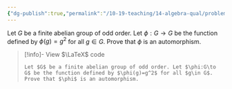 ```yaml
---
{"dg-publish":true,"permalink":"/10-19-teaching/14-algebra-qual/problem-bank/group-theory/an-automorphism-of-a-group-of-odd-order/","tags":["group_theory"],"updated":"2025-03-21T08:26:22-07:00"}
---
```


Let $G$ be a finite abelian group of odd order. Let $\phi:G\to G$ be the function defined by $\phi(g)=g^2$ for all $g\in G$. Prove that $\phi$ is an automorphism.

> [!info]- View $\LaTeX$ code
> ```
> Let $G$ be a finite abelian group of odd order. Let $\phi:G\to G$ be the function defined by $\phi(g)=g^2$ for all $g\in G$. Prove that $\phi$ is an automorphism.
> ```